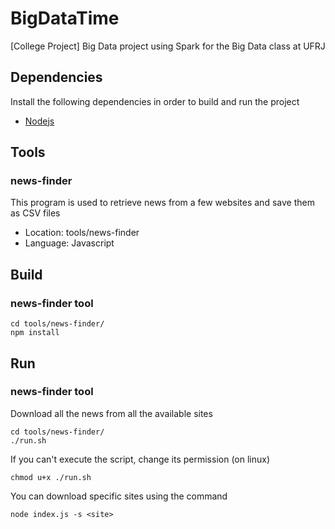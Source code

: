 # BigDataTime
[College Project] Big Data project using Spark for the Big Data class at UFRJ

## Dependencies
Install the following dependencies in order to build and run the project
* [Nodejs](https://nodejs.org/en/)

## Tools
### news-finder
This program is used to retrieve news from a few websites and save them as CSV files
* Location: tools/news-finder
* Language: Javascript

## Build
### news-finder tool
```Shell
cd tools/news-finder/
npm install
```

## Run
### news-finder tool
Download all the news from all the available sites
```Shell
cd tools/news-finder/
./run.sh
```
If you can't execute the script, change its permission (on linux)
```Shell
chmod u+x ./run.sh
```

You can download specific sites using the command
```Shell
node index.js -s <site>
```
